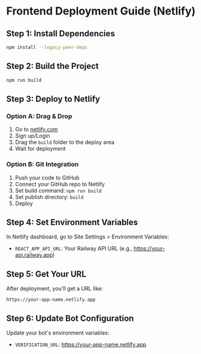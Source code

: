 # Frontend Deployment Guide (Netlify)

## Step 1: Install Dependencies
```bash
npm install --legacy-peer-deps
```

## Step 2: Build the Project
```bash
npm run build
```

## Step 3: Deploy to Netlify

### Option A: Drag & Drop
1. Go to [netlify.com](https://netlify.com)
2. Sign up/Login
3. Drag the `build` folder to the deploy area
4. Wait for deployment

### Option B: Git Integration
1. Push your code to GitHub
2. Connect your GitHub repo to Netlify
3. Set build command: `npm run build`
4. Set publish directory: `build`
5. Deploy

## Step 4: Set Environment Variables
In Netlify dashboard, go to Site Settings > Environment Variables:
- `REACT_APP_API_URL`: Your Railway API URL (e.g., https://your-api.railway.app)

## Step 5: Get Your URL
After deployment, you'll get a URL like:
```
https://your-app-name.netlify.app
```

## Step 6: Update Bot Configuration
Update your bot's environment variables:
- `VERIFICATION_URL`: https://your-app-name.netlify.app 